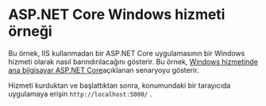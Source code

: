 # <a name="aspnet-core-windows-service-sample"></a>ASP.NET Core Windows hizmeti örneği

Bu örnek, IIS kullanmadan bir ASP.NET Core uygulamasının bir Windows hizmeti olarak nasıl barındırılacağını gösterir. Bu örnek, [Windows hizmetinde ana bilgisayar ASP.NET Core](https://docs.microsoft.com/aspnet/core/host-and-deploy/windows-service)açıklanan senaryoyu gösterir.

Hizmeti kurduktan ve başlattıktan sonra, konumundaki bir tarayıcıda uygulamaya erişin `http://localhost:5000/` .
